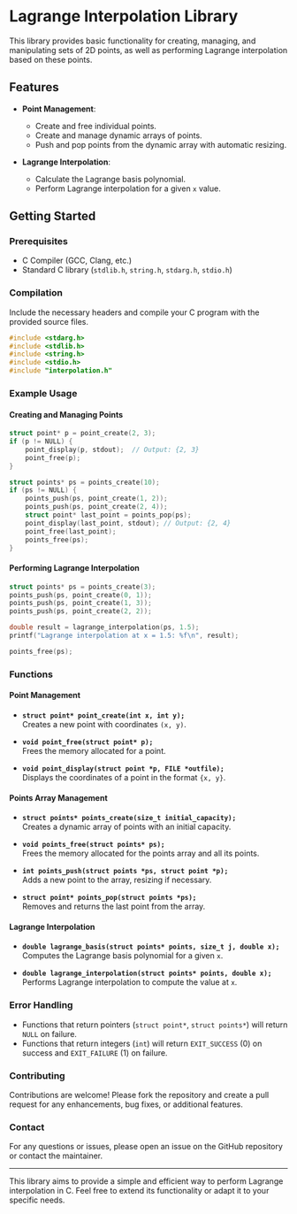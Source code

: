 # Lagrange Interpolation Library

This library provides basic functionality for creating, managing, and manipulating sets of 2D points, as well as performing Lagrange interpolation based on these points.

## Features

- **Point Management**:
  - Create and free individual points.
  - Create and manage dynamic arrays of points.
  - Push and pop points from the dynamic array with automatic resizing.
  
- **Lagrange Interpolation**:
  - Calculate the Lagrange basis polynomial.
  - Perform Lagrange interpolation for a given `x` value.

## Getting Started

### Prerequisites

- C Compiler (GCC, Clang, etc.)
- Standard C library (`stdlib.h`, `string.h`, `stdarg.h`, `stdio.h`)

### Compilation

Include the necessary headers and compile your C program with the provided source files.

```c
#include <stdarg.h>
#include <stdlib.h>
#include <string.h>
#include <stdio.h>
#include "interpolation.h"
```

### Example Usage

#### Creating and Managing Points

```c
struct point* p = point_create(2, 3);
if (p != NULL) {
    point_display(p, stdout);  // Output: {2, 3}
    point_free(p);
}

struct points* ps = points_create(10);
if (ps != NULL) {
    points_push(ps, point_create(1, 2));
    points_push(ps, point_create(2, 4));
    struct point* last_point = points_pop(ps);
    point_display(last_point, stdout); // Output: {2, 4}
    point_free(last_point);
    points_free(ps);
}
```

#### Performing Lagrange Interpolation

```c
struct points* ps = points_create(3);
points_push(ps, point_create(0, 1));
points_push(ps, point_create(1, 3));
points_push(ps, point_create(2, 2));

double result = lagrange_interpolation(ps, 1.5);
printf("Lagrange interpolation at x = 1.5: %f\n", result);

points_free(ps);
```

### Functions

#### Point Management

- **`struct point* point_create(int x, int y);`**  
  Creates a new point with coordinates `(x, y)`.

- **`void point_free(struct point* p);`**  
  Frees the memory allocated for a point.

- **`void point_display(struct point *p, FILE *outfile);`**  
  Displays the coordinates of a point in the format `{x, y}`.

#### Points Array Management

- **`struct points* points_create(size_t initial_capacity);`**  
  Creates a dynamic array of points with an initial capacity.

- **`void points_free(struct points* ps);`**  
  Frees the memory allocated for the points array and all its points.

- **`int points_push(struct points *ps, struct point *p);`**  
  Adds a new point to the array, resizing if necessary.

- **`struct point* points_pop(struct points *ps);`**  
  Removes and returns the last point from the array.

#### Lagrange Interpolation

- **`double lagrange_basis(struct points* points, size_t j, double x);`**  
  Computes the Lagrange basis polynomial for a given `x`.

- **`double lagrange_interpolation(struct points* points, double x);`**  
  Performs Lagrange interpolation to compute the value at `x`.

### Error Handling

- Functions that return pointers (`struct point*`, `struct points*`) will return `NULL` on failure.
- Functions that return integers (`int`) will return `EXIT_SUCCESS` (0) on success and `EXIT_FAILURE` (1) on failure.


### Contributing

Contributions are welcome! Please fork the repository and create a pull request for any enhancements, bug fixes, or additional features.

### Contact

For any questions or issues, please open an issue on the GitHub repository or contact the maintainer.

---

This library aims to provide a simple and efficient way to perform Lagrange interpolation in C. Feel free to extend its functionality or adapt it to your specific needs.